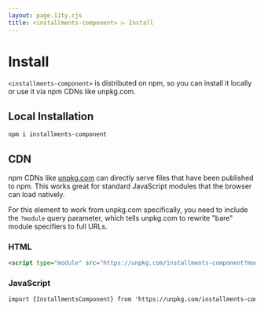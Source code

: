 ```yaml
---
layout: page.11ty.cjs
title: <installments-component> ⌲ Install
---
```


# Install

`<installments-component>` is distributed on npm, so you can install it locally or use it via npm CDNs like unpkg.com.

## Local Installation

```bash
npm i installments-component
```

## CDN

npm CDNs like [unpkg.com]() can directly serve files that have been published to npm. This works great for standard JavaScript modules that the browser can load natively.

For this element to work from unpkg.com specifically, you need to include the `?module` query parameter, which tells unpkg.com to rewrite "bare" module specifiers to full URLs.

### HTML

```html
<script type="module" src="https://unpkg.com/installments-component?module"></script>
```

### JavaScript

```html
import {InstallmentsComponent} from 'https://unpkg.com/installments-component?module';
```
